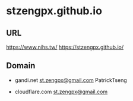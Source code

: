 # stzengpx.github.io
## URL
https://www.nihs.tw/
https://stzengpx.github.io/

## Domain
- gandi.net
st.zengpx@gmail.com
PatrickTseng

- cloudflare.com
st.zengpx@gmail.com